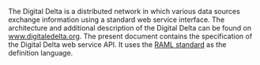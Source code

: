 The Digital Delta is a distributed network in which various data sources exchange information using a standard web service interface.
  The architecture and additional description of the Digital Delta can be found on <a href="http://www.digitaledelta.org">www.digitaledelta.org</a>.
  The present document contains the specification of the Digital Delta web service API. It uses the <a href="http://raml.org">RAML standard</a> as the definition language.<br/>
